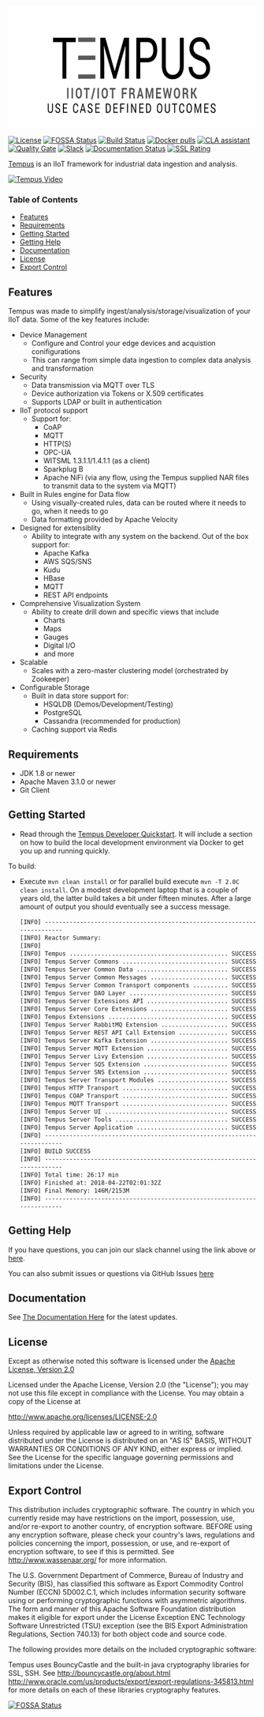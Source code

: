 <!--

    Copyright © 2017-2018 Hashmap, Inc

    Licensed under the Apache License, Version 2.0 (the "License");
    you may not use this file except in compliance with the License.
    You may obtain a copy of the License at

        http://www.apache.org/licenses/LICENSE-2.0

    Unless required by applicable law or agreed to in writing, software
    distributed under the License is distributed on an "AS IS" BASIS,
    WITHOUT WARRANTIES OR CONDITIONS OF ANY KIND, either express or implied.
    See the License for the specific language governing permissions and
    limitations under the License.

-->

<img src="https://github.com/hashmapinc/hashmap.github.io/blob/master/images/tempus/TempusLogoBlack2.png" width="910" height="245" alt="Hashmap, Inc Tempus"/>

[![License](http://img.shields.io/:license-Apache%202-blue.svg)](http://www.apache.org/licenses/LICENSE-2.0.txt) [![FOSSA Status](https://app.fossa.io/api/projects/git%2Bgithub.com%2Fhashmapinc%2FTempus.svg?type=shield)](https://app.fossa.io/projects/git%2Bgithub.com%2Fhashmapinc%2FTempus?ref=badge_shield)
[![Build Status](https://travis-ci.org/hashmapinc/Tempus.svg?branch=dev)](https://travis-ci.org/hashmapinc/Tempus)
[![Docker pulls](https://img.shields.io/docker/pulls/hashmapinc/tempus.svg)](https://hub.docker.com/r/hashmapinc/tempus/)
[![CLA assistant](https://cla-assistant.io/readme/badge/hashmapinc/Tempus)](https://cla-assistant.io/hashmapinc/Tempus)
[![Quality Gate](https://sonarcloud.io/api/project_badges/measure?project=com.hashmapinc%3Atempus&metric=coverage)](https://sonarcloud.io/dashboard?id=com.hashmapinc%3Atempus)
[![Slack](https://now-examples-slackin-sdipawcoxa.now.sh/badge.svg)](https://now-examples-slackin-sdipawcoxa.now.sh)
[![Documentation Status](https://readthedocs.org/projects/tempus/badge/?version=latest)](http://tempus.readthedocs.io/?badge=latest)
[![SSL Rating](https://sslbadge.org/?domain=tempus.hashmapinc.com)](https://www.ssllabs.com/ssltest/analyze.html?d=tempus.hashmapinc.com)


[Tempus](https://www.hashmapinc.com/tempuscloud) is an IIoT framework for industrial data ingestion and analysis.

[![Tempus Video](https://img.youtube.com/vi/BQ8QG5S3-Fc/0.jpg)](https://www.youtube.com/watch?v=BQ8QG5S3-Fc)


### Table of Contents

- [Features](#features)
- [Requirements](#requirements)
- [Getting Started](#getting-started)
- [Getting Help](#getting-help)
- [Documentation](#documentation)
- [License](#license)
- [Export Control](#export-control)

## Features

Tempus was made to simplify ingest/analysis/storage/visualization of your IIoT data. Some of the key features include:

- Device Management
  - Configure and Control your edge devices and acquistion conifigurations
  - This can range from simple data ingestion to complex data analysis and transformation
- Security
  - Data transmission via MQTT over TLS
  - Device authorization via Tokens or X.509 certificates
  - Supports LDAP or built in authentication
- IIoT protocol support
  - Support for:
    - CoAP
    - MQTT
    - HTTP(S)
    - OPC-UA
    - WITSML 1.3.1.1/1.4.1.1 (as a client)
    - Sparkplug B
    - Apache NiFi (via any flow, using the Tempus supplied NAR files to transmit data to the system via MQTT)
- Built in Rules engine for Data flow
  - Using visually-created rules, data can be routed where it needs to go, when it needs to go
  - Data formatting provided by Apache Velocity
- Designed for extensiblity
  - Ability to integrate with any system on the backend. Out of the box support for:
    - Apache Kafka
    - AWS SQS/SNS
    - Kudu
    - HBase
    - MQTT
    - REST API endpoints
- Comprehensive Visualization System
  - Ability to create drill down and specific views that include
    - Charts
    - Maps
    - Gauges
    - Digital I/O
    - and more
- Scalable
  - Scales with a zero-master clustering model (orchestrated by Zookeeper)
- Configurable Storage
  - Built in data store support for:
    - HSQLDB (Demos/Development/Testing)
    - PostgreSQL
    - Cassandra (recommended for production)
  - Caching support via Redis

## Requirements

* JDK 1.8 or newer
* Apache Maven 3.1.0 or newer
* Git Client

## Getting Started

- Read through the [Tempus Developer Quickstart](http://tempus-cloud.s3-website-us-west-2.amazonaws.com/help/developerQS/html/).
  It will include a section on how to build the local development environment via Docker to get you up and running quickly.

To build:
- Execute `mvn clean install` or for parallel build execute `mvn -T 2.0C clean install`. On a
  modest development laptop that is a couple of years old, the latter build takes a bit under fifteen
  minutes. After a large amount of output you should eventually see a success message.

      [INFO] ------------------------------------------------------------------------
      [INFO] Reactor Summary:
      [INFO] 
      [INFO] Tempus ............................................. SUCCESS
      [INFO] Tempus Server Commons .............................. SUCCESS
      [INFO] Tempus Server Common Data .......................... SUCCESS
      [INFO] Tempus Server Common Messages ...................... SUCCESS
      [INFO] Tempus Server Common Transport components .......... SUCCESS
      [INFO] Tempus Server DAO Layer ............................ SUCCESS
      [INFO] Tempus Server Extensions API ....................... SUCCESS
      [INFO] Tempus Server Core Extensions ...................... SUCCESS
      [INFO] Tempus Extensions .................................. SUCCESS
      [INFO] Tempus Server RabbitMQ Extension ................... SUCCESS
      [INFO] Tempus Server REST API Call Extension .............. SUCCESS
      [INFO] Tempus Server Kafka Extension ...................... SUCCESS
      [INFO] Tempus Server MQTT Extension ....................... SUCCESS
      [INFO] Tempus Server Livy Extension ....................... SUCCESS
      [INFO] Tempus Server SQS Extension ........................ SUCCESS
      [INFO] Tempus Server SNS Extension ........................ SUCCESS
      [INFO] Tempus Server Transport Modules .................... SUCCESS
      [INFO] Tempus HTTP Transport .............................. SUCCESS
      [INFO] Tempus COAP Transport .............................. SUCCESS
      [INFO] Tempus MQTT Transport .............................. SUCCESS 
      [INFO] Tempus Server UI ................................... SUCCESS
      [INFO] Tempus Server Tools ................................ SUCCESS 
      [INFO] Tempus Server Application .......................... SUCCESS 
      [INFO] ------------------------------------------------------------------------
      [INFO] BUILD SUCCESS
      [INFO] ------------------------------------------------------------------------
      [INFO] Total time: 26:17 min
      [INFO] Finished at: 2018-04-22T02:01:32Z
      [INFO] Final Memory: 146M/2153M
      [INFO] ------------------------------------------------------------------------

## Getting Help
If you have questions, you can join our slack channel using the link above or [here](https://now-examples-slackin-sdipawcoxa.now.sh).

You can also submit issues or questions via GitHub Issues [here](https://github.com/hashmapinc/Tempus/issues)

## Documentation

See [The Documentation Here](http://tempus-cloud.s3-website-us-west-2.amazonaws.com/help/) for the latest updates.

## License

Except as otherwise noted this software is licensed under the
[Apache License, Version 2.0](http://www.apache.org/licenses/LICENSE-2.0.html)

Licensed under the Apache License, Version 2.0 (the "License");
you may not use this file except in compliance with the License.
You may obtain a copy of the License at

  http://www.apache.org/licenses/LICENSE-2.0

Unless required by applicable law or agreed to in writing, software
distributed under the License is distributed on an "AS IS" BASIS,
WITHOUT WARRANTIES OR CONDITIONS OF ANY KIND, either express or implied.
See the License for the specific language governing permissions and
limitations under the License.

## Export Control

This distribution includes cryptographic software. The country in which you
currently reside may have restrictions on the import, possession, use, and/or
re-export to another country, of encryption software. BEFORE using any
encryption software, please check your country's laws, regulations and
policies concerning the import, possession, or use, and re-export of encryption
software, to see if this is permitted. See <http://www.wassenaar.org/> for more
information.

The U.S. Government Department of Commerce, Bureau of Industry and Security
(BIS), has classified this software as Export Commodity Control Number (ECCN)
5D002.C.1, which includes information security software using or performing
cryptographic functions with asymmetric algorithms. The form and manner of this
Apache Software Foundation distribution makes it eligible for export under the
License Exception ENC Technology Software Unrestricted (TSU) exception (see the
BIS Export Administration Regulations, Section 740.13) for both object code and
source code.

The following provides more details on the included cryptographic software:

Tempus uses BouncyCastle and the built-in
java cryptography libraries for SSL, SSH. See
http://bouncycastle.org/about.html
http://www.oracle.com/us/products/export/export-regulations-345813.html
for more details on each of these libraries cryptography features.

[![FOSSA Status](https://app.fossa.io/api/projects/git%2Bgithub.com%2Fhashmapinc%2FTempus.svg?type=large)](https://app.fossa.io/projects/git%2Bgithub.com%2Fhashmapinc%2FTempus?ref=badge_large)

